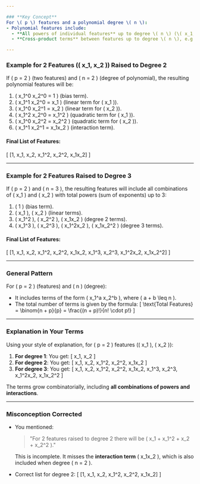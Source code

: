 ```yaml
---

### **Key Concept**
For \( p \) features and a polynomial degree \( n \):
- Polynomial features include:
  - **All powers of individual features** up to degree \( n \) (\( x_1, x_1^2, \dots, x_1^n \)).
  - **Cross-product terms** between features up to degree \( n \), e.g., \( x_1x_2, x_1^2x_2, x_1x_2^2, \dots \).

---
```


### **Example for 2 Features (\( x_1, x_2 \)) Raised to Degree 2**
If \( p = 2 \) (two features) and \( n = 2 \) (degree of polynomial), the resulting polynomial features will be:

1. \( x_1^0 x_2^0 = 1 \) (bias term).
2. \( x_1^1 x_2^0 = x_1 \) (linear term for \( x_1 \)).
3. \( x_1^0 x_2^1 = x_2 \) (linear term for \( x_2 \)).
4. \( x_1^2 x_2^0 = x_1^2 \) (quadratic term for \( x_1 \)).
5. \( x_1^0 x_2^2 = x_2^2 \) (quadratic term for \( x_2 \)).
6. \( x_1^1 x_2^1 = x_1x_2 \) (interaction term).

#### Final List of Features:
\[
[1, x_1, x_2, x_1^2, x_2^2, x_1x_2]
\]

---

### **Example for 2 Features Raised to Degree 3**
If \( p = 2 \) and \( n = 3 \), the resulting features will include all combinations of \( x_1 \) and \( x_2 \) with total powers (sum of exponents) up to 3:

1. \( 1 \) (bias term).
2. \( x_1 \), \( x_2 \) (linear terms).
3. \( x_1^2 \), \( x_2^2 \), \( x_1x_2 \) (degree 2 terms).
4. \( x_1^3 \), \( x_2^3 \), \( x_1^2x_2 \), \( x_1x_2^2 \) (degree 3 terms).

#### Final List of Features:
\[
[1, x_1, x_2, x_1^2, x_2^2, x_1x_2, x_1^3, x_2^3, x_1^2x_2, x_1x_2^2]
\]

---

### **General Pattern**
For \( p = 2 \) (features) and \( n \) (degree):
- It includes terms of the form \( x_1^a x_2^b \), where \( a + b \leq n \).
- The total number of terms is given by the formula:
\[
\text{Total Features} = \binom{n + p}{p} = \frac{(n + p)!}{n! \cdot p!}
\]

---

### **Explanation in Your Terms**
Using your style of explanation, for \( p = 2 \) features (\( x_1 \), \( x_2 \)):
1. **For degree 1**: You get:
   \[
   x_1, x_2
   \]
2. **For degree 2**: You get:
   \[
   x_1, x_2, x_1^2, x_2^2, x_1x_2
   \]
3. **For degree 3**: You get:
   \[
   x_1, x_2, x_1^2, x_2^2, x_1x_2, x_1^3, x_2^3, x_1^2x_2, x_1x_2^2
   \]

The terms grow combinatorially, including **all combinations of powers and interactions**.

---

### **Misconception Corrected**
- You mentioned:
   > "For 2 features raised to degree 2 there will be \( x_1 + x_1^2 + x_2 + x_2^2 \)."

   This is incomplete. It misses the **interaction term** \( x_1x_2 \), which is also included when degree \( n = 2 \).

- Correct list for degree 2:
   \[
   [1, x_1, x_2, x_1^2, x_2^2, x_1x_2]
   \]

